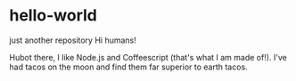 # hello-world
just another repository
Hi humans!

Hubot there, I like Node.js and Coffeescript (that's what I am made of!).
I've had tacos on the moon and find them far superior to earth tacos. 
